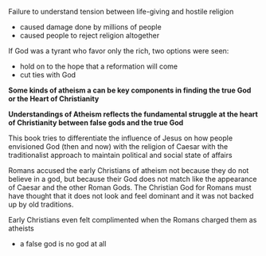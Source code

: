 Failure to understand tension between life-giving and hostile religion
- caused damage done by millions of people
- caused people to reject religion altogether

If God was a tyrant who favor only the rich, two options were seen:
- hold on to the hope that a reformation will come
- cut ties with God

**Some kinds of atheism a can be key components in finding the true God or the Heart of Christianity**

**Understandings of Atheism reflects the fundamental struggle at the heart of Christianity between false gods and the true God**

This book tries to differentiate the influence of Jesus on how people envisioned God (then and now) with the religion of Caesar with the traditionalist approach to maintain political and social state of affairs

Romans accused the early Christians of atheism not because they do not believe in a god, but because their God does not match like the appearance of Caesar and the other Roman Gods. The 
Christian God for Romans must have thought that it does not look and feel dominant and it was not backed up by old traditions.

Early Christians even felt complimented when the Romans charged them as atheists
- a false god is no god at all

